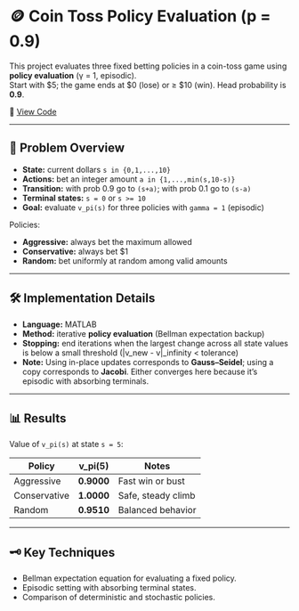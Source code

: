 # 🪙 Coin Toss Policy Evaluation (p = 0.9)

This project evaluates three fixed betting policies in a coin-toss game using **policy evaluation** (γ = 1, episodic).  
Start with $5; the game ends at $0 (lose) or ≥ $10 (win). Head probability is **0.9**.

📓 [View Code](coin_toss_policy_evaluation.m)

---

## 🧠 Problem Overview

- **State:** current dollars `s in {0,1,...,10}`
- **Actions:** bet an integer amount `a in {1,...,min(s,10-s)}`
- **Transition:** with prob 0.9 go to `(s+a)`; with prob 0.1 go to `(s-a)`
- **Terminal states:** `s = 0` or `s >= 10`
- **Goal:** evaluate `v_pi(s)` for three policies with `gamma = 1` (episodic)

Policies:
- **Aggressive:** always bet the maximum allowed
- **Conservative:** always bet $1
- **Random:** bet uniformly at random among valid amounts

---

## 🛠 Implementation Details

- **Language:** MATLAB  
- **Method:** iterative **policy evaluation** (Bellman expectation backup)  
- **Stopping:** end iterations when the largest change across all state values is below a small threshold (|v_new - v|_infinity < tolerance)
- **Note:** Using in-place updates corresponds to **Gauss–Seidel**; using a copy corresponds to **Jacobi**. Either converges here because it’s episodic with absorbing terminals.

---

## 📊 Results

Value of `v_pi(s)` at state `s = 5`:

| Policy         | v_pi(5) | Notes |
|----------------|---------|-------|
| Aggressive     | **0.9000** | Fast win or bust |
| Conservative   | **1.0000** | Safe, steady climb |
| Random         | **0.9510** | Balanced behavior |

---

## 🗝 Key Techniques

- Bellman expectation equation for evaluating a fixed policy.
- Episodic setting with absorbing terminal states.
- Comparison of deterministic and stochastic policies.
